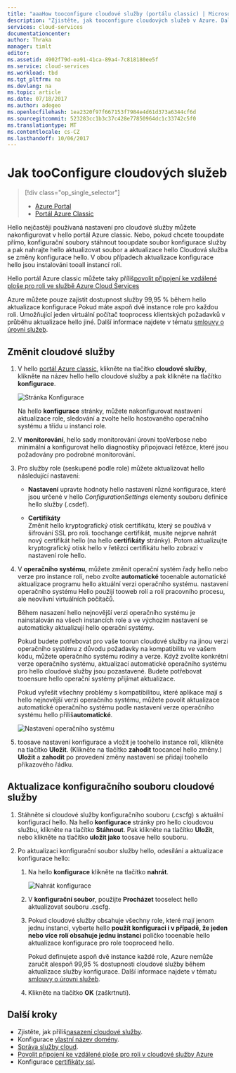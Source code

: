 ```yaml
---
title: "aaaHow tooconfigure cloudové služby (portálu classic) | Microsoft Docs"
description: "Zjistěte, jak tooconfigure cloudových služeb v Azure. Další konfigurace tooupdate hello cloudové služby a konfigurace vzdáleného přístupu toorole instance."
services: cloud-services
documentationcenter: 
author: Thraka
manager: timlt
editor: 
ms.assetid: 4902f79d-ea91-41ca-89a4-7c818180ee5f
ms.service: cloud-services
ms.workload: tbd
ms.tgt_pltfrm: na
ms.devlang: na
ms.topic: article
ms.date: 07/18/2017
ms.author: adegeo
ms.openlocfilehash: 1ea2320f97f667153f7984e4d61d373a6344cf6d
ms.sourcegitcommit: 523283cc1b3c37c428e77850964dc1c33742c5f0
ms.translationtype: MT
ms.contentlocale: cs-CZ
ms.lasthandoff: 10/06/2017
---
```

# <a name="how-tooconfigure-cloud-services"></a>Jak tooConfigure cloudových služeb
> [!div class="op_single_selector"]
> * [Azure Portal](cloud-services-how-to-configure-portal.md)
> * [Portál Azure Classic](cloud-services-how-to-configure.md)
> 
> 

Hello nejčastěji používaná nastavení pro cloudové služby můžete nakonfigurovat v hello portál Azure classic. Nebo, pokud chcete tooupdate přímo, konfigurační soubory stáhnout tooupdate soubor konfigurace služby a pak nahrajte hello aktualizovat soubor a aktualizace hello Cloudová služba se změny konfigurace hello. V obou případech aktualizace konfigurace hello jsou instalováni tooall instancí rolí.

Hello portál Azure classic můžete taky příliš[povolit připojení ke vzdálené ploše pro roli ve službě Azure Cloud Services](cloud-services-role-enable-remote-desktop.md)

Azure můžete pouze zajistit dostupnost služby 99,95 % během hello aktualizace konfigurace Pokud máte aspoň dvě instance role pro každou roli. Umožňující jeden virtuální počítač tooprocess klientských požadavků v průběhu aktualizace hello jiné. Další informace najdete v tématu [smlouvy o úrovni služeb](https://azure.microsoft.com/support/legal/sla/).

## <a name="change-a-cloud-service"></a>Změnit cloudové služby
1. V hello [portál Azure classic](http://manage.windowsazure.com/), klikněte na tlačítko **cloudové služby**, klikněte na název hello hello cloudové služby a pak klikněte na tlačítko **konfigurace**.
   
    ![Stránka Konfigurace](./media/cloud-services-how-to-configure/CloudServices_ConfigurePage1.png)
   
    Na hello **konfigurace** stránky, můžete nakonfigurovat nastavení aktualizace role, sledování a zvolte hello hostovaného operačního systému a třídu u instancí role. 
2. V **monitorování**, hello sady monitorování úrovni tooVerbose nebo minimální a konfigurovat hello diagnostiky připojovací řetězce, které jsou požadovány pro podrobné monitorování.
3. Pro služby role (seskupené podle role) můžete aktualizovat hello následující nastavení:
   
    * **Nastavení** upravte hodnoty hello nastavení různé konfigurace, které jsou určené v hello *ConfigurationSettings* elementy souboru definice hello služby (.csdef).

    * **Certifikáty**  
        Změnit hello kryptografický otisk certifikátu, který se používá v šifrování SSL pro roli. toochange certifikát, musíte nejprve nahrát nový certifikát hello (na hello **certifikáty** stránky). Potom aktualizujte kryptografický otisk hello v řetězci certifikátu hello zobrazí v nastavení role hello.
4. V **operačního systému**, můžete změnit operační systém řady hello nebo verze pro instance rolí, nebo zvolte **automatické** tooenable automatické aktualizace programu hello aktuální verzi operačního systému. nastavení operačního systému Hello použijí tooweb rolí a rolí pracovního procesu, ale neovlivní virtuálních počítačů.
   
    Během nasazení hello nejnovější verzi operačního systému je nainstalován na všech instancích role a ve výchozím nastavení se automaticky aktualizují hello operační systémy. 
   
    Pokud budete potřebovat pro vaše toorun cloudové služby na jinou verzi operačního systému z důvodu požadavky na kompatibilitu ve vašem kódu, můžete operačního systému rodiny a verze. Když zvolíte konkrétní verze operačního systému, aktualizací automatické operačního systému pro hello cloudové služby jsou pozastavené. Budete potřebovat tooensure hello operační systémy přijímat aktualizace.
   
    Pokud vyřešit všechny problémy s kompatibilitou, které aplikace mají s hello nejnovější verzi operačního systému, můžete povolit aktualizace automatické operačního systému podle nastavení verze operačního systému hello příliš**automatické**. 
   
    ![Nastavení operačního systému](./media/cloud-services-how-to-configure/CloudServices_ConfigurePage_OSSettings.png)
5. toosave nastavení konfigurace a vložit je toohello instance rolí, klikněte na tlačítko **Uložit**. (Klikněte na tlačítko **zahodit** toocancel hello změny.) **Uložit** a **zahodit** po provedení změny nastavení se přidají toohello příkazového řádku.

## <a name="update-a-cloud-service-configuration-file"></a>Aktualizace konfiguračního souboru cloudové služby
1. Stáhněte si cloudové služby konfiguračního souboru (.cscfg) s aktuální konfigurací hello. Na hello **konfigurace** stránky pro hello cloudovou službu, klikněte na tlačítko **Stáhnout**. Pak klikněte na tlačítko **Uložit**, nebo klikněte na tlačítko **uložit jako** toosave hello souboru.
2. Po aktualizaci konfigurační soubor služby hello, odesílání a aktualizace konfigurace hello:
   
   1. Na hello **konfigurace** klikněte na tlačítko **nahrát**.
      
       ![Nahrát konfigurace](./media/cloud-services-how-to-configure/CloudServices_UploadConfigFile.png)
   2. V **konfigurační soubor**, použijte **Procházet** tooselect hello aktualizovat souboru .cscfg.
   3. Pokud cloudové služby obsahuje všechny role, které mají jenom jednu instanci, vyberte hello **použít konfiguraci i v případě, že jeden nebo více rolí obsahuje jednu instanci** políčko tooenable hello aktualizace konfigurace pro role tooproceed hello.
      
       Pokud definujete aspoň dvě instance každé role, Azure nemůže zaručit alespoň 99,95 % dostupnosti cloudové služby během aktualizace služby konfigurace. Další informace najdete v tématu [smlouvy o úrovni služeb](https://azure.microsoft.com/support/legal/sla/).
   4. Klikněte na tlačítko **OK** (zaškrtnutí). 

## <a name="next-steps"></a>Další kroky
* Zjistěte, jak příliš[nasazení cloudové služby](cloud-services-how-to-create-deploy.md).
* Konfigurace [vlastní název domény](cloud-services-custom-domain-name.md).
* [Správa služby cloud](cloud-services-how-to-manage.md).
* [Povolit připojení ke vzdálené ploše pro roli v cloudové služby Azure](cloud-services-role-enable-remote-desktop.md)
* Konfigurace [certifikáty ssl](cloud-services-configure-ssl-certificate.md).

